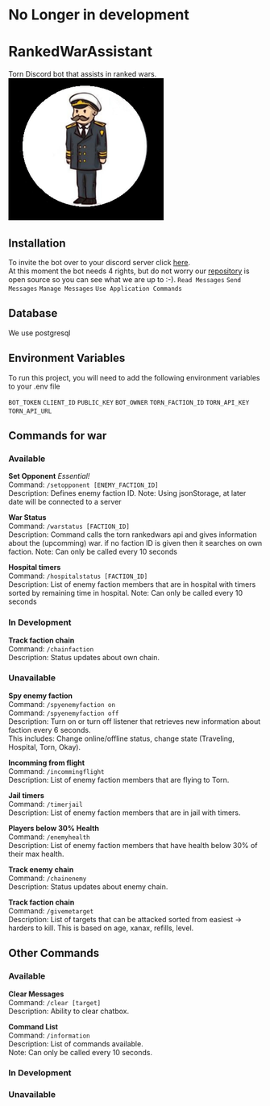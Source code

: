 # No Longer in development

# RankedWarAssistant

Torn Discord bot that assists in ranked wars.
![A Torn Discord bot that assists in ranked wars.](/AdmiralProfile.png)

## Installation

To invite the bot over to your discord server
click [here](https://discord.com/api/oauth2/authorize?client_id=932550905713270836&permissions=2147485696&scope=bot).
\
At this moment the bot needs 4 rights, but do
not worry our [repository](https://github.com/ibramsterdam/RankedWarAssistant) is open
source so you can see what we are up to :-).
`Read Messages`
`Send Messages`
`Manage Messages`
`Use Application Commands`

## Database

We use postgresql

## Environment Variables

To run this project, you will need to add the following environment variables to your .env file

`BOT_TOKEN`
`CLIENT_ID`
`PUBLIC_KEY`
`BOT_OWNER`
`TORN_FACTION_ID`
`TORN_API_KEY`
`TORN_API_URL`

## Commands for war

### Available

**Set Opponent** _Essential!_
\
Command: `/setopponent [ENEMY_FACTION_ID]`
\
Description: Defines enemy faction ID.
Note: Using jsonStorage, at later date will be connected to a server

**War Status**
\
Command: `/warstatus [FACTION_ID]`
\
Description: Command calls the torn rankedwars api and gives
information about the (upcomming) war. if no faction ID is given then it searches on own faction.
Note: Can only be called every 10 seconds

**Hospital timers**
\
Command: `/hospitalstatus [FACTION_ID]`
\
Description: List of enemy faction members that are in
hospital with timers sorted by remaining time in hospital.
Note: Can only be called every 10 seconds

### In Development

**Track faction chain**
\
Command: `/chainfaction`
\
Description: Status updates about own chain.

### Unavailable

**Spy enemy faction**
\
Command: `/spyenemyfaction on`
\
Command: `/spyenemyfaction off`
\
Description: Turn on or turn off listener that retrieves new information
about faction every 6 seconds.
\
This includes: Change online/offline status,
change state (Traveling, Hospital, Torn, Okay).

**Incomming from flight**
\
Command: `/incommingflight`
\
Description: List of enemy faction members that are flying
to Torn.

**Jail timers**
\
Command: `/timerjail`
\
Description: List of enemy faction members that are in
jail with timers.

**Players below 30% Health**
\
Command: `/enemyhealth`
\
Description: List of enemy faction members that have health
below 30% of their max health.

**Track enemy chain**
\
Command: `/chainenemy`
\
Description: Status updates about enemy chain.

**Track faction chain**
\
Command: `/givemetarget`
\
Description: List of targets that can be attacked sorted from easiest -> harders to kill.
This is based on age, xanax, refills, level.

## Other Commands

### Available

**Clear Messages**
\
Command: `/clear [target]`
\
Description: Ability to clear chatbox.

**Command List**
\
Command: `/information`
\
Description: List of commands available.
\
Note: Can only be called every 10 seconds.

### In Development

### Unavailable
